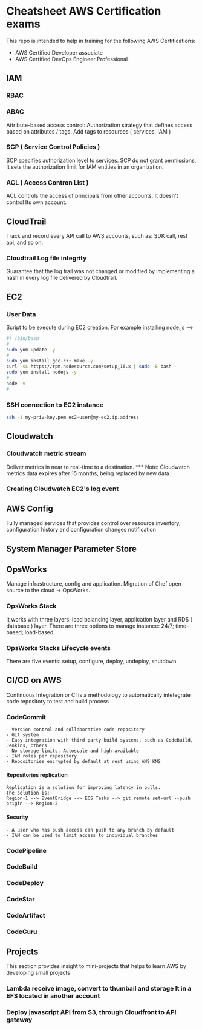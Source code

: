 # Cheatsheet AWS Certification exams
This repo is intended to help in training for the following AWS Certifications:
- AWS Certified Developer associate
- AWS Certified DevOps Engineer Professional

## IAM

### RBAC

### ABAC
Attribute-based access control: Authorization strategy that defines access based on attributes / tags.
Add tags to resources ( services, IAM )

### SCP ( Service Control Policies )

SCP specifies authorization level to services.
SCP do not grant permissions, It sets the authorization limit for IAM entities in an organization.

### ACL ( Access Contron List )
ACL controls the access of principals from other accounts. It doesn't control Its own account.

## CloudTrail
Track and record every API call to AWS accounts, such as: SDK call, rest api, and so on.

### Cloudtrail Log file integrity
Guarantee that the log trail was not changed or modified by implementing a hash in every log file delivered by Cloudtrail.

## EC2

### User Data
Script to be execute during EC2 creation.
For example installing node.js -->

```bash
#! /bin/bash
#
sudo yum update -y
#
sudo yum install gcc-c++ make -y
curl -sL https://rpm.nodesource.com/setup_16.x | sudo -E bash -
sudo yum install nodejs -y
#
node -v
#
```

### SSH connection to EC2 instance
```bash
ssh -i my-priv-key.pem ec2-user@my-ec2.ip.address
```

## Cloudwatch

### Cloudwatch metric stream
Deliver metrics in near to real-time to a destination.
*** Note: Cloudwatch metrics data expires after 15 months, being replaced by new data.

### Creating Cloudwatch EC2's log event

## AWS Config
Fully managed services that provides control over resource inventory, configuration history and configuration changes notification

## System Manager Parameter Store

## OpsWorks
Manage infrastructure, config and application. Migration of Chef open source to the cloud -> OpsWorks.

### OpsWorks Stack
It works with three layers: load balancing layer, application layer and RDS ( database ) layer.
There are three options to manage instance: 24/7; time-based; load-based.

### OpsWorks Stacks Lifecycle events
There are five events: setup, configure, deploy, undeploy, shutdown



## CI/CD on AWS

Continuous Integration or CI is a methodology to automatically intetegrate code repository to test and build process


### CodeCommit
    - Version control and collaborative code repository
    - Git system
    - Easy integration with third party build systems, such as CodeBuild, Jenkins, others
    - No storage limits. Autoscale and high available
    - IAM roles per repository
    - Repositories encrypted by default at rest using AWS KMS

#### Repositories replication
    Replication is a solution for improving latency in pulls.
    The solution is:
    Region-1 --> EventBridge --> ECS Tasks --> git remote set-url --push origin --> Region-2

#### Security
    - A user who has push access can push to any branch by default
    - IAM can be used to limit access to individual branches

### CodePipeline
### CodeBuild
### CodeDeploy
### CodeStar
### CodeArtifact
### CodeGuru

## Projects
This section provides insight to mini-projects that helps to learn AWS by developing small projects

### Lambda receive image, convert to thumbail and storage It in a EFS located in another account

### Deploy javascript API from S3, through Cloudfront to API gateway

### 